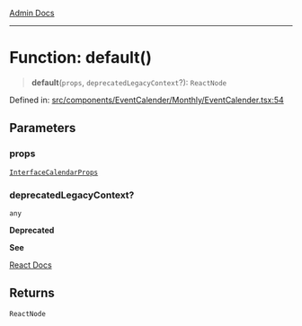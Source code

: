 [Admin Docs](/)

***

# Function: default()

> **default**(`props`, `deprecatedLegacyContext`?): `ReactNode`

Defined in: [src/components/EventCalender/Monthly/EventCalender.tsx:54](https://github.com/PalisadoesFoundation/talawa-admin/blob/main/src/components/EventCalender/Monthly/EventCalender.tsx#L54)

## Parameters

### props

[`InterfaceCalendarProps`](../../../../../types/Event/interface/interfaces/InterfaceCalendarProps.md)

### deprecatedLegacyContext?

`any`

**Deprecated**

**See**

[React Docs](https://legacy.reactjs.org/docs/legacy-context.html#referencing-context-in-lifecycle-methods)

## Returns

`ReactNode`
